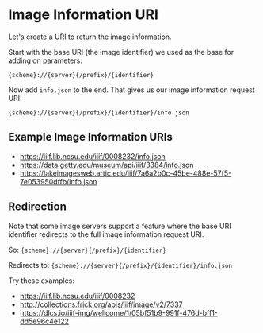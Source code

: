 # Image Information URI

Let's create a URI to return the image information.

Start with the base URI (the image identifier) we used as the base for adding on parameters:

`{scheme}://{server}{/prefix}/{identifier}`

Now add `info.json` to the end. That gives us our image information request URI:

`{scheme}://{server}{/prefix}/{identifier}/info.json`

## Example Image Information URIs

- https://iiif.lib.ncsu.edu/iiif/0008232/info.json
- https://data.getty.edu/museum/api/iiif/3384/info.json
- https://lakeimagesweb.artic.edu/iiif/7a6a2b0c-45be-488e-57f5-7e053950dffb/info.json

## Redirection

Note that some image servers support a feature where the base URI identifier redirects to the full image information request URI.

So: `{scheme}://{server}{/prefix}/{identifier}`

Redirects to: `{scheme}://{server}{/prefix}/{identifier}/info.json`

Try these examples:
- https://iiif.lib.ncsu.edu/iiif/0008232
- http://collections.frick.org/apis/iiif/image/v2/7337
- https://dlcs.io/iiif-img/wellcome/1/05bf51b9-991f-476d-bff1-dd5e96c4e122
